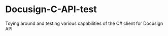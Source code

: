# Docusign-C-API-test
Toying around and testing various capabilities of the C# client for Docusign API
